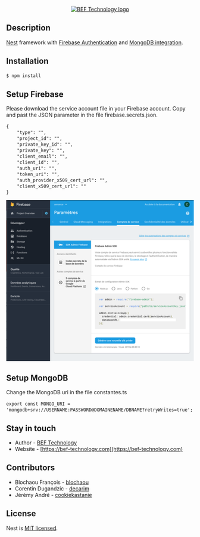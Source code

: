 <p align="center">
  <a href="http://nestjs.com/" target="blank"><img src="https://www.bef-technology.com/images/img/logo-bef-technology-138x70.jpg" width="138" alt="BEF Technology logo" /></a>
</p>

## Description

[Nest](https://github.com/nestjs/nest) framework with [Firebase Authentication](https://firebase.google.com/products/auth/?authuser=0) and [MongoDB integration](https://www.mongodb.com/).

## Installation

```bash
$ npm install
```

## Setup Firebase

Please download the service account file in your Firebase account. Copy and past the JSON parameter in the file firebase.secrets.json.
```
{
    "type": "",
    "project_id": "",
    "private_key_id": "",
    "private_key": "",
    "client_email": "",
    "client_id": "",
    "auth_uri": "",
    "token_uri": "",
    "auth_provider_x509_cert_url": "",
    "client_x509_cert_url": ""
}
```

![Firebase account service setting](./firebase-account-service-setting.png)

## Setup MongoDB

Change the MongoDB uri in the file constantes.ts

```
export const MONGO_URI = 'mongodb+srv://USERNAME:PASSWORD@DOMAINENAME/DBNAME?retryWrites=true';
```

## Stay in touch

- Author - [BEF Technology](https://bef-technology.com)
- Website - [https://bef-technology.com](https://bef-technology.com)

## Contributors

- Blochaou François - [blochaou](https://github.com/blochaou)
- Corentin Dugandzic - [decarim](https://github.com/decarim)
- Jérémy André - [cookiekastanie](https://github.com/cookiekastanie)

## License

  Nest is [MIT licensed](LICENSE).
